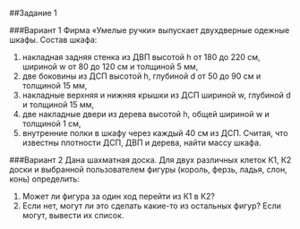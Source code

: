 ##Задание 1

###Вариант 1
Фирма «Умелые ручки» выпускает двухдверные одежные шкафы.
Состав шкафа:
1.	накладная задняя стенка из ДВП высотой h от 180 до 220 см, шириной w от 80 до 120 см и толщиной 5 мм,
2.	две боковины из ДСП высотой h, глубиной d от 50 до 90 см и толщиной 15 мм,
3.	накладные верхняя и нижняя крышки из ДСП шириной w, глубиной d и толщиной 15 мм,
4.	две накладные двери из дерева высотой h, общей шириной w и толщиной 1 см,
5.	внутренние полки в шкафу через каждый 40 см из ДСП.
Считая, что известны плотности ДСП, ДВП и дерева, найти массу шкафа.

###Вариант 2
Дана шахматная доска. Для двух различных клеток К1, К2 доски и выбранной пользователем фигуры (король, ферзь, ладья, слон, конь) определить:
1.	Может ли фигура за один ход перейти из К1 в К2?
2.	Если нет, могут ли это сделать какие-то из остальных фигур? Если могут, вывести их список.
